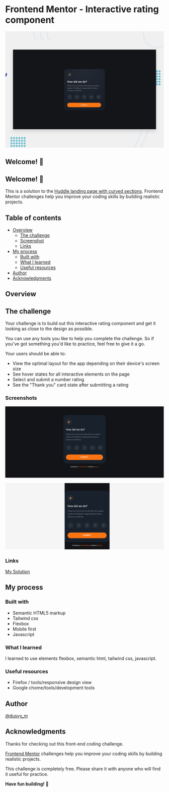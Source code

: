 # Frontend Mentor - Interactive rating component

![Design preview for the Interactive rating component coding challenge](./design/desktop-preview.jpg)

## Welcome! 👋


## Welcome! 👋

This is a solution to the [Huddle landing page with curved sections](https://www.frontendmentor.io/challenges/interactive-rating-component-koxpeBUmI). Frontend Mentor challenges help you improve your coding skills by building realistic projects. 

## Table of contents

- [Overview](#overview)
  - [The challenge](#the-challenge)
  - [Screenshot](#screenshot)
  - [Links](#links)
- [My process](#my-process)
  - [Built with](#built-with)
  - [What I learned](#what-i-learned)
  - [Useful resources](#useful-resources)
- [Author](#author)
- [Acknowledgments](#acknowledgments)

## Overview

## The challenge

Your challenge is to build out this interactive rating component and get it looking as close to the design as possible.

You can use any tools you like to help you complete the challenge. So if you've got something you'd like to practice, feel free to give it a go.

Your users should be able to:

- View the optimal layout for the app depending on their device's screen size
- See hover states for all interactive elements on the page
- Select and submit a number rating
- See the "Thank you" card state after submitting a rating


### Screenshots

![](https://github.com/dovelm/FEM-interactive-rating-component-main/blob/main/screenshots/desktop.png)

![](https://github.com/dovelm/FEM-interactive-rating-component-main/blob/main/screenshots/mobile.PNG)


### Links

[My Solution](https://dovelm.github.io/FEM-interactive-rating-component-main/)


## My process

### Built with

- Semantic HTML5 markup
- Tailwind css
- Flexbox
- Mobile first
- Javascript 

### What I learned

I learned to use elements flexbox, semantic html, tailwind css, javascript.

### Useful resources

- Firefox / tools/responsive design view
- Google chome/tools/development tools

## Author
[@dusvy_m](https://github.com/dovelm)


## Acknowledgments

Thanks for checking out this front-end coding challenge.

[Frontend Mentor](https://www.frontendmentor.io) challenges help you improve your coding skills by building realistic projects.

This challenge is completely free. Please share it with anyone who will find it useful for practice.

**Have fun building!** 🚀






